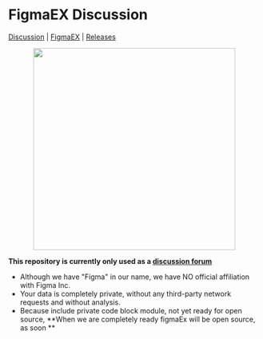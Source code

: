


# FigmaEX  Discussion

 [Discussion](https://github.com/staff-moonvy/figmaEX/discussions) | [FigmaEX](https://moonvy.com/figmaEX/) | [Releases](https://github.com/Moonvy/figmaEX/releases)

<p align="center">
  <img src="https://github.com/staff-moonvy/figmaEX/raw/master/cover.png" width="404"></img>
</p>



**This repository is currently only used as a  [discussion forum](https://github.com/staff-moonvy/figmaEX/discussions)** 


- Although we have "Figma" in our name, we have NO official affiliation with Figma Inc.
- Your data is completely private, without any third-party network requests and without analysis.
- Because include private code block module, not yet ready for open source, 
  **When we are completely ready figmaEx will be open source, as soon **
